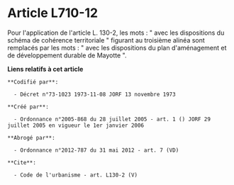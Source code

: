 # Article L710-12

Pour l'application de l'article L. 130-2, les mots : " avec les dispositions du schéma de cohérence territoriale " figurant
au troisième alinéa sont remplacés par les mots : " avec les dispositions du plan d'aménagement et de développement durable
de Mayotte ".

**Liens relatifs à cet article**

	**Codifié par**:

	  - Décret n°73-1023 1973-11-08 JORF 13 novembre 1973

	**Créé par**:

	  - Ordonnance n°2005-868 du 28 juillet 2005 - art. 1 () JORF 29 juillet 2005 en vigueur le 1er janvier 2006

	**Abrogé par**:

	  - Ordonnance n°2012-787 du 31 mai 2012 - art. 7 (VD)

	**Cite**:

	  - Code de l'urbanisme - art. L130-2 (V)
